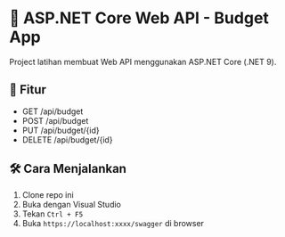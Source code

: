 # 🧪 ASP.NET Core Web API - Budget App

Project latihan membuat Web API menggunakan ASP.NET Core (.NET 9).

## 🚀 Fitur
- GET /api/budget
- POST /api/budget
- PUT /api/budget/{id}
- DELETE /api/budget/{id}

## 🛠️ Cara Menjalankan
1. Clone repo ini
2. Buka dengan Visual Studio
3. Tekan `Ctrl + F5`
4. Buka `https://localhost:xxxx/swagger` di browser

